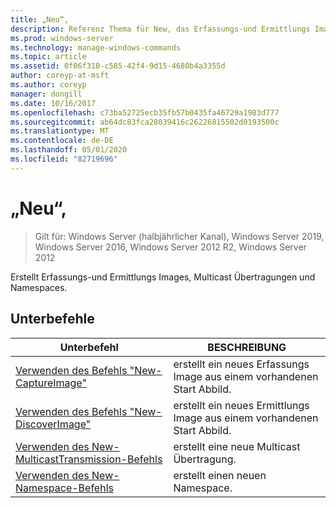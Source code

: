```yaml
---
title: „Neu“,
description: Referenz Thema für New, das Erfassungs-und Ermittlungs Images, Multicast Übertragungen und Namespaces erstellt.
ms.prod: windows-server
ms.technology: manage-windows-commands
ms.topic: article
ms.assetid: 0f06f310-c585-42f4-9d15-4680b4a3355d
author: coreyp-at-msft
ms.author: coreyp
manager: dongill
ms.date: 10/16/2017
ms.openlocfilehash: c73ba52725ecb35fb57b0435fa46729a1983d777
ms.sourcegitcommit: ab64dc83fca28039416c26226815502d0193500c
ms.translationtype: MT
ms.contentlocale: de-DE
ms.lasthandoff: 05/01/2020
ms.locfileid: "82719696"
---
```

# <a name="new"></a>„Neu“,

> Gilt für: Windows Server (halbjährlicher Kanal), Windows Server 2019, Windows Server 2016, Windows Server 2012 R2, Windows Server 2012

Erstellt Erfassungs-und Ermittlungs Images, Multicast Übertragungen und Namespaces.

## <a name="subcommands"></a>Unterbefehle
|Unterbefehl|BESCHREIBUNG|
|-------|--------|
|[Verwenden des Befehls "New-CaptureImage"](using-the-new-captureimage-command.md)|erstellt ein neues Erfassungs Image aus einem vorhandenen Start Abbild.|
|[Verwenden des Befehls "New-DiscoverImage"](using-the-new-discoverimage-command.md)|erstellt ein neues Ermittlungs Image aus einem vorhandenen Start Abbild.|
|[Verwenden des New-MulticastTransmission-Befehls](using-the-new-multicasttransmission-command.md)|erstellt eine neue Multicast Übertragung.|
|[Verwenden des New-Namespace-Befehls](using-the-new-namespace-command.md)|erstellt einen neuen Namespace.|
